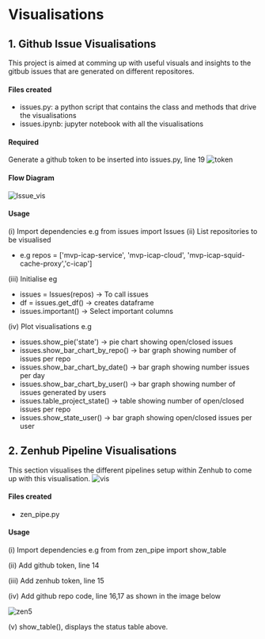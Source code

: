 # Visualisations

## 1. Github Issue Visualisations
This project is aimed at comming up with useful visuals and insights to the gitbub issues that are generated on different repositores.
#### Files created
- issues.py: a python script that contains the class and methods that drive the visualisations
- issues.ipynb: jupyter notebook with all the visualisations
#### Required
Generate a github token to be inserted into issues.py, line 19 
![token](https://user-images.githubusercontent.com/8102313/93817512-c37d0880-fc61-11ea-98f3-9a9386ab028d.png)

#### Flow Diagram
![Issue_vis](https://user-images.githubusercontent.com/8102313/93816881-cfb49600-fc60-11ea-9723-47b0ad70d378.png)

#### Usage
(i)  Import dependencies e.g from issues import Issues
(ii) List  repositories to be visualised 
- e.g repos = ['mvp-icap-service', 'mvp-icap-cloud', 'mvp-icap-squid-cache-proxy','c-icap']

(iii) Initialise eg
- issues = Issues(repos)  -> To call issues
- df = issues.get_df()    -> creates dataframe
- issues.important()      -> Select important columns

(iv) Plot visualisations e.g
- issues.show_pie('state') -> pie chart showing open/closed issues
- issues.show_bar_chart_by_repo() -> bar graph showing number of issues per repo
- issues.show_bar_chart_by_date() -> bar graph showing number issues per day
- issues.show_bar_chart_by_user() -> bar graph showing number of issues generated by users
- issues.table_project_state() -> table showing number of open/closed issues per repo
- issues.show_state_user() -> bar graph showing open/closed issues per user

## 2. Zenhub Pipeline Visualisations
This section visualises the different pipelines setup within Zenhub to come up with this visualisation. 
![vis](https://user-images.githubusercontent.com/8102313/94304172-be78cb80-ff77-11ea-9577-9fb63011311d.png)
#### Files created
- zen_pipe.py

#### Usage
(i)  Import dependencies e.g from from zen_pipe import show_table

(ii) Add github token, line 14

(iii) Add zenhub token, line 15

(iv) Add github repo code, line 16,17 as shown in the image below

![zen5](https://user-images.githubusercontent.com/8102313/94305687-419b2100-ff7a-11ea-9760-a29fa58ec800.png)

(v) show_table(), displays the status table above.
